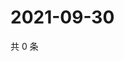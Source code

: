 # 2021-09-30

共 0 条

<!-- BEGIN WEIBO -->
<!-- 最后更新时间 Thu Sep 30 2021 06:01:03 GMT+0800 (China Standard Time) -->

<!-- END WEIBO -->
